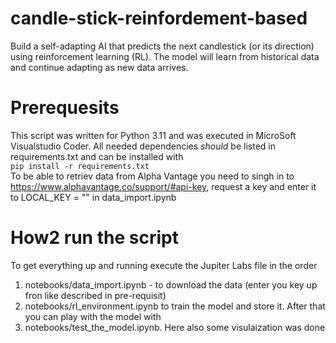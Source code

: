 # candle-stick-reinfordement-based
Build a self-adapting AI that predicts the next candlestick (or its direction) using reinforcement learning (RL). The model will learn from historical data and continue adapting as new data arrives.

# Prerequesits
This script was written for Python 3.11 and was executed in MicroSoft Visualstudio Coder.
All needed dependencies *should* be listed in requirements.txt and can be installed with   
    `pip install -r requirements.txt`  
To be able to retriev data from Alpha Vantage you need to singh in to https://www.alphavantage.co/support/#api-key, request a key and enter it to LOCAL_KEY = "" in data_import.ipynb
# How2 run the script
To get everything up and running execute the Jupiter Labs file in the order
1. notebooks/data_import.ipynb - to download the data (enter you key up fron like described in pre-requisit)
2. notebooks/rl_environment.ipynb to train the model and store it. After that you can play with the model with
3. notebooks/test_the_model.ipynb. Here also some visulaization was done